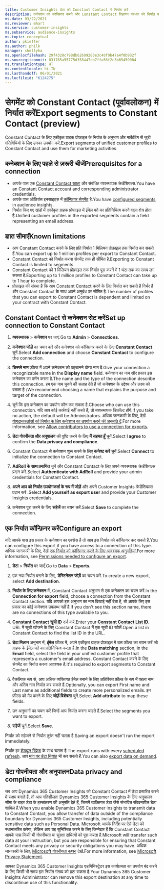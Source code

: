 ```yaml
---
title: Customer Insights डेटा को Constant Contact में निर्यात करें
description: कनेक्शन को कॉन्फ़िगर करने और Constant Contact विज्ञापन प्रबंधक को निर्यात करने का तरीका जानें.
ms.date: 03/22/2021
ms.reviewer: mhart
ms.service: customer-insights
ms.subservice: audience-insights
ms.topic: conceptual
author: pkieffer
ms.author: philk
manager: shellyha
ms.openlocfilehash: 29f4320c798db62609283e3c48f0b47a4f0b982f
ms.sourcegitcommit: 831765a55775d358447cb7ffa56f2c3b85459084
ms.translationtype: HT
ms.contentlocale: hi-IN
ms.lasthandoff: 06/01/2021
ms.locfileid: "6124275"
---
```

# <a name="export-segments-to-constant-contact-preview"></a><span data-ttu-id="dd025-103">सेगमेंट को Constant Contact (पूर्वावलोकन) में निर्यात करें</span><span class="sxs-lookup"><span data-stu-id="dd025-103">Export segments to Constant Contact (preview)</span></span>

<span data-ttu-id="dd025-104">Constant Contact के लिए एकीकृत ग्राहक प्रोफ़ाइल के निर्यात के अनुभाग और मार्केटिंग सें जुड़ी गतिविधियों के लिए उनका उपयोग करें.</span><span class="sxs-lookup"><span data-stu-id="dd025-104">Export segments of unified customer profiles to Constant Contact and use them for marketing activities.</span></span> 

## <a name="prerequisites-for-a-connection"></a><span data-ttu-id="dd025-105">कनेक्शन के लिए पहले से ज़रूरी चीजें</span><span class="sxs-lookup"><span data-stu-id="dd025-105">Prerequisites for a connection</span></span>

-   <span data-ttu-id="dd025-106">आपके पास एक [Constant Contact खाता](https://www.constantcontact.com/account-home) और संबंधित व्यवस्थापक क्रेडेंशियल्स.</span><span class="sxs-lookup"><span data-stu-id="dd025-106">You have an [Constant Contact account](https://www.constantcontact.com/account-home) and corresponding administrator credentials.</span></span>
-   <span data-ttu-id="dd025-107">आपके पास ऑडियंस इनसाइट्स में [कॉन्फ़िगर सेगमेंट](segments.md) है.</span><span class="sxs-lookup"><span data-stu-id="dd025-107">You have [configured segments](segments.md) in audience insights.</span></span>
-   <span data-ttu-id="dd025-108">निर्यात किए गए खंडों में एकीकृत ग्राहक प्रोफाइल में ईमेल पते का प्रतिनिधित्व करने वाला क्षेत्र होता है.</span><span class="sxs-lookup"><span data-stu-id="dd025-108">Unified customer profiles in the exported segments contain a field representing an email address.</span></span>

## <a name="known-limitations"></a><span data-ttu-id="dd025-109">ज्ञात सीमाएँ</span><span class="sxs-lookup"><span data-stu-id="dd025-109">Known limitations</span></span>

- <span data-ttu-id="dd025-110">आप Constant Contact करने के लिए प्रति निर्यात 1 मिलियन प्रोफ़ाइल तक निर्यात कर सकते हैं.</span><span class="sxs-lookup"><span data-stu-id="dd025-110">You can export up to 1 million profiles per export to Constant Contact.</span></span>
- <span data-ttu-id="dd025-111">Constant Contact को निर्यात करना सेगमेंट तक ही सीमित है.</span><span class="sxs-lookup"><span data-stu-id="dd025-111">Exporting to Constant Contact is limited to segments.</span></span>
- <span data-ttu-id="dd025-112">Constant Contact को 1 मिलियन प्रोफ़ाइल तक निर्यात पूरा करनें में 1 घंटा तक का समय लग सकता है.</span><span class="sxs-lookup"><span data-stu-id="dd025-112">Exporting up to 1 million profiles to Constant Contact can take up to 1 hour to complete.</span></span> 
- <span data-ttu-id="dd025-113">प्रोफ़ाइल की संख्या है कि आप Constant Contact करने के लिए निर्यात कर सकते है निर्भर है और Constant Contact के साथ अपने अनुबंध पर सीमित है.</span><span class="sxs-lookup"><span data-stu-id="dd025-113">The number of profiles that you can export to Constant Contact is dependent and limited on your contract with Constant Contact.</span></span>

## <a name="set-up-connection-to-constant-contact"></a><span data-ttu-id="dd025-114">Constant Contact से कनेक्शन सेट करें</span><span class="sxs-lookup"><span data-stu-id="dd025-114">Set up connection to Constant Contact</span></span>

1. <span data-ttu-id="dd025-115">**व्यवस्थापक** > **कनेक्शन** पर जाएं.</span><span class="sxs-lookup"><span data-stu-id="dd025-115">Go to **Admin** > **Connections**.</span></span>

1. <span data-ttu-id="dd025-116">**कनेक्शन जोड़ें** का चयन करें और कनेक्शन को कॉन्फ़िगर करने के लिए **Constant Contact** चुनें.</span><span class="sxs-lookup"><span data-stu-id="dd025-116">Select **Add connection** and choose **Constant Contact** to configure the connection.</span></span>

1. <span data-ttu-id="dd025-117">**डिस्प्ले नाम** फ़ील्ड में अपने कनेक्शन को पहचानने योग्य नाम दें.</span><span class="sxs-lookup"><span data-stu-id="dd025-117">Give your connection a recognizable name in the **Display name** field.</span></span> <span data-ttu-id="dd025-118">कनेक्शन का नाम और प्रकार इस कनेक्शन का वर्णन करता है.</span><span class="sxs-lookup"><span data-stu-id="dd025-118">The name and the type of the connection describe this connection.</span></span> <span data-ttu-id="dd025-119">हम एक नाम चुनने की सलाह देते हैं जो कनेक्शन के उद्देश्य और लक्ष्य को बताता है।</span><span class="sxs-lookup"><span data-stu-id="dd025-119">We recommend choosing a name that explains the purpose and target of the connection.</span></span>

1. <span data-ttu-id="dd025-120">चुनें कि इस कनेक्शन का उपयोग कौन कर सकता है.</span><span class="sxs-lookup"><span data-stu-id="dd025-120">Choose who can use this connection.</span></span> <span data-ttu-id="dd025-121">यदि आप कोई कार्रवाई नहीं करते हैं, तो व्यवस्थापक डिफ़ॉल्ट होंगे.</span><span class="sxs-lookup"><span data-stu-id="dd025-121">If you take no action, the default will be Administrators.</span></span> <span data-ttu-id="dd025-122">अधिक जानकारी के लिए, देखें [योगदानकर्ताओं को निर्यात के लिए कनेक्शन का उपयोग करने की अनुमति दें](connections.md#allow-contributors-to-use-a-connection-for-exports).</span><span class="sxs-lookup"><span data-stu-id="dd025-122">For more information, see [Allow contributors to use a connection for exports](connections.md#allow-contributors-to-use-a-connection-for-exports).</span></span>

1. <span data-ttu-id="dd025-123">**डेटा गोपनीयता और अनुपालन** की पुष्टि करने के लिए **मैं सहमत हूँ** चुनें.</span><span class="sxs-lookup"><span data-stu-id="dd025-123">Select **I agree** to confirm the **Data privacy and compliance**.</span></span>

1. <span data-ttu-id="dd025-124">Constant Contact से कनेक्शन शुरू करने के लिए **कनेक्ट करें** चुनें.</span><span class="sxs-lookup"><span data-stu-id="dd025-124">Select **Connect** to initialize the connection to Constant Contact.</span></span>

1. <span data-ttu-id="dd025-125">**AdRoll के साथ प्रमाणित** चुनें और Constant Contact के लिए अपने व्यवस्थापक क्रेडेंशियल्स प्रदान करें.</span><span class="sxs-lookup"><span data-stu-id="dd025-125">Select **Authenticate with AdRoll** and provide your admin credentials for Constant Contact.</span></span> 

1. <span data-ttu-id="dd025-126">**अपने आप को निर्यात उपयोगकर्ता के रूप में जोड़ें** और अपने Customer Insights क्रेडेंशियल्स प्रदान करें .</span><span class="sxs-lookup"><span data-stu-id="dd025-126">Select **Add yourself as export user** and provide your Customer Insights credentials.</span></span>

1. <span data-ttu-id="dd025-127">कनेक्शन पूरा करने के लिए **सहेजें** का चयन करें.</span><span class="sxs-lookup"><span data-stu-id="dd025-127">Select **Save** to complete the connection.</span></span>

## <a name="configure-an-export"></a><span data-ttu-id="dd025-128">एक निर्यात कॉन्फ़िगर करें</span><span class="sxs-lookup"><span data-stu-id="dd025-128">Configure an export</span></span>

<span data-ttu-id="dd025-129">यदि आपके पास इस प्रकार के कनेक्शन का एक्सेस है तो आप इस निर्यात को कॉन्फ़िगर कर सकते हैं.</span><span class="sxs-lookup"><span data-stu-id="dd025-129">You can configure this export if you have access to a connection of this type.</span></span> <span data-ttu-id="dd025-130">अधिक जानकारी के लिए, देखें [एक निर्यात को कॉन्फ़िगर करने के लिए आवश्यक अनुमतियां](export-destinations.md#set-up-a-new-export).</span><span class="sxs-lookup"><span data-stu-id="dd025-130">For more information, see [Permissions needed to configure an export](export-destinations.md#set-up-a-new-export).</span></span>

1. <span data-ttu-id="dd025-131">**डेटा** > **निर्यात** पर जाएँ.</span><span class="sxs-lookup"><span data-stu-id="dd025-131">Go to **Data** > **Exports**.</span></span>

1. <span data-ttu-id="dd025-132">एक नया निर्यात बनाने के लिए, **डेस्टिनेशन जोड़ें** का चयन करें.</span><span class="sxs-lookup"><span data-stu-id="dd025-132">To create a new export, select **Add destination**.</span></span>

1. <span data-ttu-id="dd025-133">**निर्यात के लिए कनेक्शन** में, Constant Contact अनुभाग से एक कनेक्शन का चयन करें.</span><span class="sxs-lookup"><span data-stu-id="dd025-133">In the **Connection for export** field, choose a connection from the Constant Contact section.</span></span> <span data-ttu-id="dd025-134">यदि आपको इस अनुभाग का नाम दिखाई नहीं देता है, तो आपके लिए इस प्रकार का कोई कनेक्शन उपलब्ध नहीं है.</span><span class="sxs-lookup"><span data-stu-id="dd025-134">If you don't see this section name, there are no connections of this type available to you.</span></span>

1. <span data-ttu-id="dd025-135">[**Constant Contact सूची ID**](https://app.constantcontact.com/pages/contacts/ui#lists) दर्ज करें.</span><span class="sxs-lookup"><span data-stu-id="dd025-135">Enter your [**Constant Contact List ID**](https://app.constantcontact.com/pages/contacts/ui#lists).</span></span> <span data-ttu-id="dd025-136">URL में सूची खोजने के लिए Constant Contact में एक सूची ID खोलें.</span><span class="sxs-lookup"><span data-stu-id="dd025-136">Open a list in Constant Contact to find the list ID in the URL.</span></span>

1. <span data-ttu-id="dd025-137">**डेटा मिलान** अनुभाग में, **ईमेल** फ़ील्ड में, अपने एकीकृत ग्राहक प्रोफ़ाइल में उस फ़ील्ड का चयन करें जो ग्राहक के ईमेल पते का प्रतिनिधित्व करता है.</span><span class="sxs-lookup"><span data-stu-id="dd025-137">In the **Data matching** section, in the **Email** field, select the field in your unified customer profile that represents a customer's email address.</span></span> <span data-ttu-id="dd025-138">Constant Contact करने के लिए सेगमेंट का निर्यात करना आवश्यक है.</span><span class="sxs-lookup"><span data-stu-id="dd025-138">It's required to export segments to Constant Contact.</span></span>

1. <span data-ttu-id="dd025-139">वैकल्पिक रूप से, आप अधिक व्यक्तिगत ईमेल बनाने के लिए अतिरिक्त फ़ील्ड के रूप में पहला नाम और अंतिम नाम निर्यात कर सकते हैं.</span><span class="sxs-lookup"><span data-stu-id="dd025-139">Optionally, you can export First name and Last name as additional fields to create more personalized emails.</span></span> <span data-ttu-id="dd025-140">इन फ़ील्ड को मैप करने के लिए **जोड़ें विशेषता** चुनें.</span><span class="sxs-lookup"><span data-stu-id="dd025-140">Select **Add attribute** to map these fields.</span></span>

1. <span data-ttu-id="dd025-141">उन अनुभागों का चयन करें जिन्हें आप निर्यात करना चाहते हैं.</span><span class="sxs-lookup"><span data-stu-id="dd025-141">Select the segments you want to export.</span></span>

1. <span data-ttu-id="dd025-142">**सहेजें** चुनें.</span><span class="sxs-lookup"><span data-stu-id="dd025-142">Select **Save**.</span></span>

<span data-ttu-id="dd025-143">निर्यात को सहेजने से निर्यात तुरंत नहीं चलता है.</span><span class="sxs-lookup"><span data-stu-id="dd025-143">Saving an export doesn't run the export immediately.</span></span>

<span data-ttu-id="dd025-144">निर्यात हर [शेड्यूल रिफ़्रेश](system.md#schedule-tab) के साथ चलता है.</span><span class="sxs-lookup"><span data-stu-id="dd025-144">The export runs with every [scheduled refresh](system.md#schedule-tab).</span></span> <span data-ttu-id="dd025-145">आप [मांग पर डेटा निर्यात](export-destinations.md#run-exports-on-demand) भी कर सकते हैं.</span><span class="sxs-lookup"><span data-stu-id="dd025-145">You can also [export data on demand](export-destinations.md#run-exports-on-demand).</span></span> 


## <a name="data-privacy-and-compliance"></a><span data-ttu-id="dd025-146">डेटा गोपनीयता और अनुपालन</span><span class="sxs-lookup"><span data-stu-id="dd025-146">Data privacy and compliance</span></span>

<span data-ttu-id="dd025-147">जब आप Dynamics 365 Customer Insights को Constant Contact में डेटा प्रसारित करने में सक्षम बनाते हैं, तो आप गतिशीलता Dynamics 365 Customer Insights के लिए अनुपालन सीमा के बाहर डेटा के हस्तांतरण की अनुमति देते हैं, जिसमें व्यक्तिगत डेटा जैसे संभावित संवेदनशील डेटा शामिल हैं.</span><span class="sxs-lookup"><span data-stu-id="dd025-147">When you enable Dynamics 365 Customer Insights to transmit data to Constant Contact, you allow transfer of data outside of the compliance boundary for Dynamics 365 Customer Insights, including potentially sensitive data such as Personal Data.</span></span> <span data-ttu-id="dd025-148">Microsoft आपके निर्देश पर ऐसे डेटा को स्थानांतरित करेगा, लेकिन आप यह सुनिश्चित करने के लिए जिम्मेदार हैं कि Constant Contact आपके पास किसी भी गोपनीयता या सुरक्षा दायित्वों को पूरा करता है.</span><span class="sxs-lookup"><span data-stu-id="dd025-148">Microsoft will transfer such data at your instruction, but you are responsible for ensuring that Constant Contact meets any privacy or security obligations you may have.</span></span> <span data-ttu-id="dd025-149">अधिक जानकारी के लिए, [Microsoft गोपनीयता कथन](https://go.microsoft.com/fwlink/?linkid=396732) देखें.</span><span class="sxs-lookup"><span data-stu-id="dd025-149">For more information, see [Microsoft Privacy Statement](https://go.microsoft.com/fwlink/?linkid=396732).</span></span>

<span data-ttu-id="dd025-150">आपका Dynamics 365 Customer Insights एडमिनिस्ट्रेटर इस कार्यक्षमता का उपयोग बंद करने के लिए किसी भी समय इस निर्यात गंतव्य को हटा सकता है.</span><span class="sxs-lookup"><span data-stu-id="dd025-150">Your Dynamics 365 Customer Insights Administrator can remove this export destination at any time to discontinue use of this functionality.</span></span>
